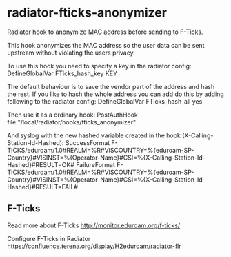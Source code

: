 radiator-fticks-anonymizer
==========================

Radiator hook to anonymize MAC address before sending to F-Ticks.

This hook anonymizes the MAC address so the user data can be sent upstream  without violating the users privacy.

To use this hook you need to specify a key in the radiator config:
DefineGlobalVar FTicks_hash_key KEY

The default behaviour is to save the vendor part of the address and hash the rest.
If you like to hash the whole address you can add do this by adding following to the radiator config:
DefineGlobalVar FTicks_hash_all yes

Then use it as a ordinary hook:
PostAuthHook file:"/local/radiator/hooks/fticks_anonymizer"

And syslog with the new hashed variable created in the hook (X-Calling-Station-Id-Hashed):
SuccessFormat F-TICKS/eduroam/1.0#REALM=%R#VISCOUNTRY=%{eduroam-SP-Country}#VISINST=%{Operator-Name}#CSI=%{X-Calling-Station-Id-Hashed}#RESULT=OK#
FailureFormat F-TICKS/eduroam/1.0#REALM=%R#VISCOUNTRY=%{eduroam-SP-Country}#VISINST=%{Operator-Name}#CSI=%{X-Calling-Station-Id-Hashed}#RESULT=FAIL#

F-Ticks
-------
Read more about F-Ticks
http://monitor.eduroam.org/f-ticks/

Configure F-Ticks in Radiator
https://confluence.terena.org/display/H2eduroam/radiator-flr

